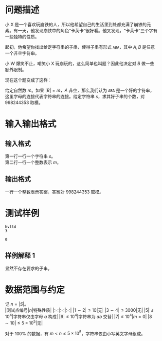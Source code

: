 # 问题描述

小 X 是一个喜欢玩崩铁的人，所以他希望自己的生活里到处都充满了崩铁的元素。有一天，他发现崩铁中的角色“卡芙卡”很好看。他又发现，“卡芙卡”三个字有一些独特的性质。  

起初，他希望你找出给定字符串的子串，使得子串有形式 `ABA`，其中 $A, B$ 是任意一个非空字符串。

小 W 爆笑不止，嘲笑小 X 玩崩玩的，这么简单也叫题？因此他决定对 $B$ 做一些额外限制。  

现在这个题变成了这样：  

给定自然数 $m$。如果 $|B|=m$，$A$ 非空，那么我们认为 `ABA` 是一个好的字符串，这里字母的连接代表字符串的连接。给定字符串 $s$，求其好子串的个数，对 $998244353$ 取模。  


# 输入输出格式

## 输入格式

第一行一行一个字符串 $s$。  
第二行一行一个整数表示 $m$。

## 输出格式
一行一个整数表示答案，答案对 $998244353$ 取模。

# 测试样例

```input1
hvltd
3
```

```output1
0
```

## 样例解释 1
显然不存在要求的子串。

# 数据范围与约定

记 $n=|S|$。  
|测试点编号|$n$|特殊性质|
|:-:|:-:|:-:|
|$1\sim 2$|$\le10$|无|
|$3\sim 4$|$\le 3000$|无|
|$5$|$\le 10^4$|字符串仅由字母 $a$ 构成|
|$6$|$\le 10^4$|字符串为 $ab$ 交替|
|$7$|$\le 10^4$|$m=0$|
|$8\sim 10$|$\le 5\times10^5$|无|

对于 $100\%$ 的数据，有 $m<n\le5\times10^5$，字符串仅由小写英文字母组成。
